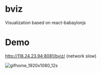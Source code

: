 # bviz
Visualization based on react-babaylonjs

# Demo
http://118.24.23.94:8081/bviz/ (network slow)

![gifhome_1920x1080_12s](https://user-images.githubusercontent.com/3053496/77535647-e78ba700-6ed5-11ea-83f1-328bee437656.gif)
